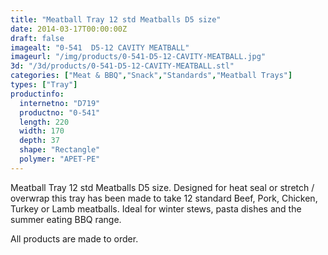 ```yaml
---
title: "Meatball Tray 12 std Meatballs D5 size"
date: 2014-03-17T00:00:00Z
draft: false
imagealt: "0-541  D5-12 CAVITY MEATBALL"
imageurl: "/img/products/0-541-D5-12-CAVITY-MEATBALL.jpg"
3d: "/3d/products/0-541-D5-12-CAVITY-MEATBALL.stl"
categories: ["Meat & BBQ","Snack","Standards","Meatball Trays"]
types: ["Tray"]
productinfo:
  internetno: "D719"
  productno: "0-541"
  length: 220
  width: 170
  depth: 37
  shape: "Rectangle"
  polymer: "APET-PE"
---
```

Meatball Tray 12 std Meatballs D5 size. Designed for heat seal or stretch / overwrap this tray has been made to take 12 standard Beef, Pork, Chicken, Turkey or Lamb meatballs. Ideal for winter stews, pasta dishes and the summer eating BBQ range.

 

All products are made to order.